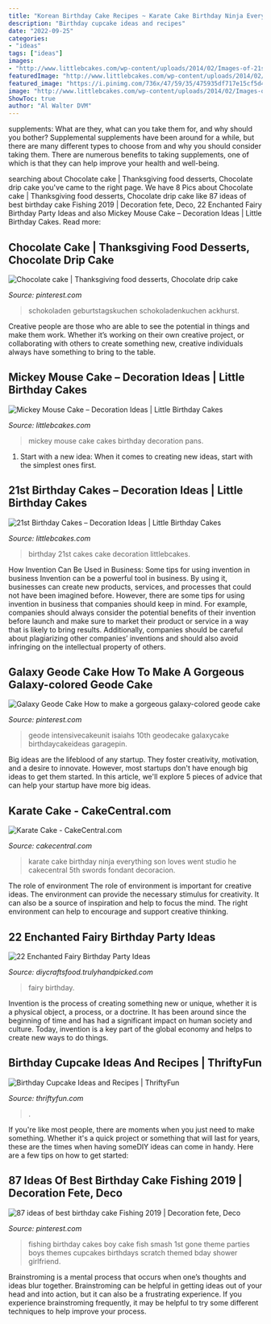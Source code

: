 ```yaml
---
title: "Korean Birthday Cake Recipes ~ Karate Cake Birthday Ninja Everything Son Loves Went Studio He Cakecentral 5th Swords Fondant Decoracion"
description: "Birthday cupcake ideas and recipes"
date: "2022-09-25"
categories:
- "ideas"
tags: ["ideas"]
images:
- "http://www.littlebcakes.com/wp-content/uploads/2014/02/Images-of-21st-Birthday-Cakes.jpg"
featuredImage: "http://www.littlebcakes.com/wp-content/uploads/2014/02/Images-of-21st-Birthday-Cakes.jpg"
featured_image: "https://i.pinimg.com/736x/47/59/35/475935df717e15cf5d48344c88fee503.jpg"
image: "http://www.littlebcakes.com/wp-content/uploads/2014/02/Images-of-21st-Birthday-Cakes.jpg"
ShowToc: true
author: "Al Walter DVM"
---
```



supplements: What are they, what can you take them for, and why should you bother?
Supplemental supplements have been around for a while, but there are many different types to choose from and why you should consider taking them. There are numerous benefits to taking supplements, one of which is that they can help improve your health and well-being.

	

		
searching about Chocolate cake | Thanksgiving food desserts, Chocolate drip cake you've came to the right page. We have 8 Pics about Chocolate cake | Thanksgiving food desserts, Chocolate drip cake like 87 ideas of best birthday cake Fishing 2019 | Decoration fete, Deco, 22 Enchanted Fairy Birthday Party Ideas and also Mickey Mouse Cake – Decoration Ideas | Little Birthday Cakes. Read more:
		
    
## Chocolate Cake | Thanksgiving Food Desserts, Chocolate Drip Cake

<img loading=lazy src="https://i.pinimg.com/736x/18/1f/2c/181f2c2d995ab9e1039b451c58e04c86--birthday-cakes-chocolate-cakes.jpg" onerror="this.onerror=null;this.src='https://tse1.mm.bing.net/th?id=OIP.yl-kV98ZrAmCdXpKHFFmtAHaKQ&amp;pid=15.1';" alt="Chocolate cake | Thanksgiving food desserts, Chocolate drip cake">

_Source: pinterest.com_

>schokoladen geburtstagskuchen schokoladenkuchen ackhurst. 

	

Creative people are those who are able to see the potential in things and make them work. Whether it’s working on their own creative project, or collaborating with others to create something new, creative individuals always have something to bring to the table.

    
## Mickey Mouse Cake – Decoration Ideas | Little Birthday Cakes

<img loading=lazy src="http://www.littlebcakes.com/wp-content/uploads/2013/08/Mickey-Mouse-Cake-Pans.jpg" onerror="this.onerror=null;this.src='https://tse3.mm.bing.net/th?id=OIP.OjGnoTefdnTkUNDUsnLERwHaLH&amp;pid=15.1';" alt="Mickey Mouse Cake – Decoration Ideas | Little Birthday Cakes">

_Source: littlebcakes.com_

>mickey mouse cake cakes birthday decoration pans. 

	

1. Start with a new idea: When it comes to creating new ideas, start with the simplest ones first.

    
## 21st Birthday Cakes – Decoration Ideas | Little Birthday Cakes

<img loading=lazy src="http://www.littlebcakes.com/wp-content/uploads/2014/02/Images-of-21st-Birthday-Cakes.jpg" onerror="this.onerror=null;this.src='https://tse2.mm.bing.net/th?id=OIP.7ceUCD8BGLXEkUFyYyEfdAHaJ4&amp;pid=15.1';" alt="21st Birthday Cakes – Decoration Ideas | Little Birthday Cakes">

_Source: littlebcakes.com_

>birthday 21st cakes cake decoration littlebcakes. 

	

How Invention Can Be Used in Business: Some tips for using invention in business
Invention can be a powerful tool in business. By using it, businesses can create new products, services, and processes that could not have been imagined before. However, there are some tips for using invention in business that companies should keep in mind. For example, companies should always consider the potential benefits of their invention before launch and make sure to market their product or service in a way that is likely to bring results. Additionally, companies should be careful about plagiarizing other companies’ inventions and should also avoid infringing on the intellectual property of others.

    
## Galaxy Geode Cake How To Make A Gorgeous Galaxy-colored Geode Cake

<img loading=lazy src="https://i.pinimg.com/736x/47/59/35/475935df717e15cf5d48344c88fee503.jpg" onerror="this.onerror=null;this.src='https://tse2.mm.bing.net/th?id=OIP.5sKmpuS2x_Z_aDezsz2uaQHaNK&amp;pid=15.1';" alt="Galaxy Geode Cake How to make a gorgeous galaxy-colored geode cake">

_Source: pinterest.com_

>geode intensivecakeunit isaiahs 10th geodecake galaxycake birthdaycakeideas garagepin. 

	

Big ideas are the lifeblood of any startup. They foster creativity, motivation, and a desire to innovate. However, most startups don't have enough big ideas to get them started. In this article, we'll explore 5 pieces of advice that can help your startup have more big ideas.

    
## Karate Cake - CakeCentral.com

<img loading=lazy src="https://cdn001.cakecentral.com/gallery/2015/03/900_696097GjiO_karate-cake.jpg" onerror="this.onerror=null;this.src='https://tse2.mm.bing.net/th?id=OIP.3oJtENZD1k_mEe3Qoz9DvwHaJ4&amp;pid=15.1';" alt="Karate Cake - CakeCentral.com">

_Source: cakecentral.com_

>karate cake birthday ninja everything son loves went studio he cakecentral 5th swords fondant decoracion. 

	

The role of environment
The role of environment is important for creative ideas. The environment can provide the necessary stimulus for creativity. It can also be a source of inspiration and help to focus the mind. The right environment can help to encourage and support creative thinking.

    
## 22 Enchanted Fairy Birthday Party Ideas

<img loading=lazy src="https://diycraftsfood.trulyhandpicked.com/wp-content/uploads/2016/05/Fairy-birthday-party_oe.jpg" onerror="this.onerror=null;this.src='https://tse1.mm.bing.net/th?id=OIP.Wyw1X3ttoeFIj56cf8QDBgHaLH&amp;pid=15.1';" alt="22 Enchanted Fairy Birthday Party Ideas">

_Source: diycraftsfood.trulyhandpicked.com_

>fairy birthday. 

	

Invention is the process of creating something new or unique, whether it is a physical object, a process, or a doctrine. It has been around since the beginning of time and has had a significant impact on human society and culture. Today, invention is a key part of the global economy and helps to create new ways to do things.

    
## Birthday Cupcake Ideas And Recipes | ThriftyFun

<img loading=lazy src="https://img.thrfun.com/img/086/616/birthday_cupcake_fancy1.jpg" onerror="this.onerror=null;this.src='https://tse3.mm.bing.net/th?id=OIP._AXVgz267GSpQzPLnWvMhQHaNS&amp;pid=15.1';" alt="Birthday Cupcake Ideas and Recipes | ThriftyFun">

_Source: thriftyfun.com_

>. 

	

If you're like most people, there are moments when you just need to make something. Whether it's a quick project or something that will last for years, these are the times when having someDIY ideas can come in handy. Here are a few tips on how to get started:

    
## 87 Ideas Of Best Birthday Cake Fishing 2019 | Decoration Fete, Deco

<img loading=lazy src="https://i.pinimg.com/736x/d7/74/f4/d774f47d8b3dc0e899ef0b60be941817.jpg" onerror="this.onerror=null;this.src='https://tse4.mm.bing.net/th?id=OIP.NHzR_4pZJ3P3d-3sByQVnwHaJ4&amp;pid=15.1';" alt="87 ideas of best birthday cake Fishing 2019 | Decoration fete, Deco">

_Source: pinterest.com_

>fishing birthday cakes boy cake fish smash 1st gone theme parties boys themes cupcakes birthdays scratch themed bday shower girlfriend. 

	

Brainstroming is a mental process that occurs when one’s thoughts and ideas blur together. Brainstroming can be helpful in getting ideas out of your head and into action, but it can also be a frustrating experience. If you experience brainstroming frequently, it may be helpful to try some different techniques to help improve your process.

